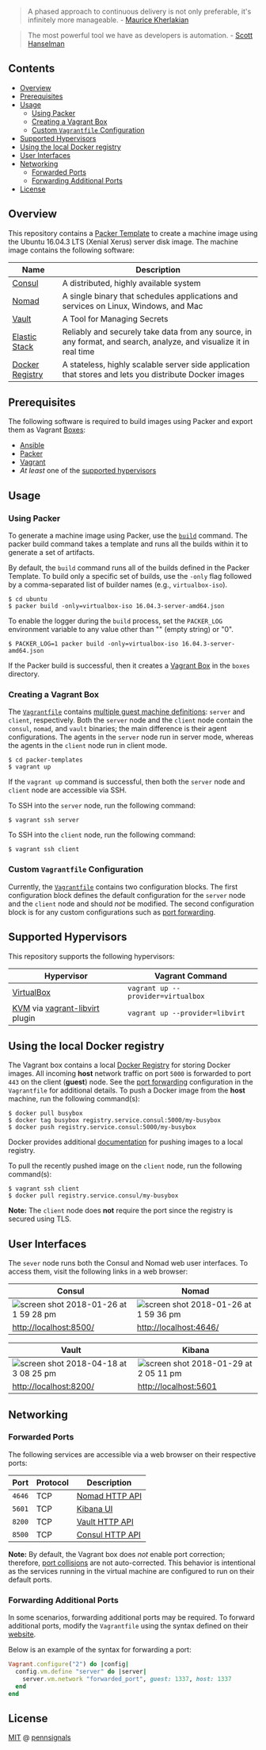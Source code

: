 > A phased approach to continuous delivery is not only preferable, it's infinitely more manageable. - [Maurice Kherlakian](https://twitter.com/mkherlakian)

> The most powerful tool we have as developers is automation. - [Scott Hanselman](https://twitter.com/shanselman)

## Contents

- [Overview](#overview)
- [Prerequisites](#prerequisites)
- [Usage](#usage)
  - [Using Packer](#using-packer)
  - [Creating a Vagrant Box](#creating-a-vagrant-box)
  - [Custom `Vagrantfile` Configuration](#custom-vagrantfile-configuration)
- [Supported Hypervisors](#supported-hypervisors)
- [Using the local Docker registry](#using-the-local-docker-registry)
- [User Interfaces](#user-interfaces)
- [Networking](#networking)
  - [Forwarded Ports](#forwarded-ports)
  - [Forwarding Additional Ports](#forwarding-additional-ports)
- [License](#license)

## Overview

This repository contains a [Packer Template](https://www.packer.io/docs/templates/index.html) to create a machine image using the Ubuntu 16.04.3 LTS (Xenial Xerus) server disk image. The machine image contains the following software:

| Name                                                 | Description                                                                                                        |
|------------------------------------------------------|--------------------------------------------------------------------------------------------------------------------|
| [Consul](https://www.consul.io/)                     | A distributed, highly available system                                                                             |
| [Nomad](https://www.nomadproject.io/)                | A single binary that schedules applications and services on Linux, Windows, and Mac                                |
| [Vault](https://www.vaultproject.io/)                | A Tool for Managing Secrets                                                                                        |
| [Elastic Stack](https://www.elastic.co/)             | Reliably and securely take data from any source, in any format, and search, analyze, and visualize it in real time |
| [Docker Registry](https://docs.docker.com/registry/) | A stateless, highly scalable server side application that stores and lets you distribute Docker images             |

## Prerequisites

The following software is required to build images using Packer and export them as Vagrant [Boxes](https://www.vagrantup.com/docs/boxes.html):

- [Ansible](http://docs.ansible.com/ansible/latest/installation_guide/intro_installation.html)
- [Packer](https://www.packer.io/downloads.html)
- [Vagrant](https://www.vagrantup.com/downloads.html)
- *At least* one of the [supported hypervisors](#supported-hypervisors)

## Usage

### Using Packer

To generate a machine image using Packer, use the [`build`](https://www.packer.io/docs/commands/build.html) command. The packer build command takes a template and runs all the builds within it to generate a set of artifacts.

By default, the `build` command runs all of the builds defined in the Packer Template. To build only a specific set of builds, use the `-only` flag followed by a comma-separated list of builder names (e.g., `virtualbox-iso`).

	$ cd ubuntu
	$ packer build -only=virtualbox-iso 16.04.3-server-amd64.json

To enable the logger during the `build` process, set the `PACKER_LOG` environment variable to any value other than "" (empty string) or "0".

	$ PACKER_LOG=1 packer build -only=virtualbox-iso 16.04.3-server-amd64.json

If the Packer build is successful, then it creates a [Vagrant Box](https://www.vagrantup.com/docs/boxes.html) in the `boxes` directory.

### Creating a Vagrant Box

The [`Vagrantfile`](Vagrantfile) contains [multiple guest machine definitions](https://www.vagrantup.com/docs/multi-machine/): `server` and `client`, respectively. Both the `server` node and the `client` node contain the `consul`, `nomad`, and `vault` binaries; the main difference is their agent configurations. The agents in the `server` node run in server mode, whereas the agents in the `client` node run in client mode.

	$ cd packer-templates
	$ vagrant up

If the `vagrant up` command is successful, then both the `server` node and `client` node are accessible via SSH.

To SSH into the `server` node, run the following command:

	$ vagrant ssh server

To SSH into the `client` node, run the following command:

	$ vagrant ssh client

### Custom `Vagrantfile` Configuration

Currently, the [`Vagrantfile`](Vagrantfile) contains two configuration blocks. The first configuration block defines the default configuration for the `server` node and the `client` node and should *not* be modified. The second configuration block is for any custom configurations such as [port forwarding](https://www.vagrantup.com/docs/networking/forwarded_ports.html).

## Supported Hypervisors

This repository supports the following hypervisors:

| Hypervisor                                                                                                                       | Vagrant Command                    |
|----------------------------------------------------------------------------------------------------------------------------------|------------------------------------|
| [VirtualBox](https://www.virtualbox.org/)                                                                                        | `vagrant up --provider=virtualbox` |
| [KVM](https://www.linux-kvm.org/page/Main_Page) via [vagrant-libvirt](https://github.com/vagrant-libvirt/vagrant-libvirt) plugin | `vagrant up --provider=libvirt`    |

## Using the local Docker registry

The Vagrant box contains a local [Docker Registry](https://docs.docker.com/registry/) for storing Docker images. All incoming **host** network traffic on port `5000` is forwarded to port `443` on the client (**guest**) node. See the [port forwarding](https://github.com/pennsignals/packer-templates/blob/master/Vagrantfile#L24) configuration in the `Vagrantfile` for additional details. To push a Docker image from the **host** machine, run the following command(s):

    $ docker pull busybox
    $ docker tag busybox registry.service.consul:5000/my-busybox
    $ docker push registry.service.consul:5000/my-busybox

Docker provides additional [documentation](https://docs.docker.com/registry/deploying/#copy-an-image-from-docker-hub-to-your-registry) for pushing images to a local registry.

To pull the recently pushed image on the `client` node, run the following command(s):

    $ vagrant ssh client
    $ docker pull registry.service.consul/my-busybox

**Note:** The `client` node does **not** require the port since the registry is secured using TLS.

## User Interfaces

The `sever` node runs both the Consul and Nomad web user interfaces. To access them, visit the following links in a web browser:

| Consul                                                                                                                                       | Nomad                                                                                                                                        |
|----------------------------------------------------------------------------------------------------------------------------------------------|----------------------------------------------------------------------------------------------------------------------------------------------|
| ![screen shot 2018-01-26 at 1 59 28 pm](https://user-images.githubusercontent.com/2184329/35455767-2ae43ea2-02a1-11e8-966e-d335f8c6df10.png) | ![screen shot 2018-01-26 at 1 59 36 pm](https://user-images.githubusercontent.com/2184329/35455779-345fda18-02a1-11e8-84b8-9c73975dd534.png) |
| [http://localhost:8500/](http://localhost:8500/)                                                                                             | [http://localhost:4646/](http://localhost:4646/)                                                                                             |

| Vault                                                                                                                                        | Kibana                                                                                                                                       |
|----------------------------------------------------------------------------------------------------------------------------------------------|----------------------------------------------------------------------------------------------------------------------------------------------|
| ![screen shot 2018-04-18 at 3 08 25 pm](https://user-images.githubusercontent.com/2184329/38952926-2a251198-431b-11e8-84da-972df808a955.png) | ![screen shot 2018-01-29 at 2 05 11 pm](https://user-images.githubusercontent.com/2184329/35528955-7d24c250-04fd-11e8-9a36-426c257a2321.png) |
| [http://localhost:8200/](http://localhost:8200/)                                                                                             | [http://localhost:5601](http://localhost:5601)                                                                                               |

## Networking

### Forwarded Ports

The following services are accessible via a web browser on their respective ports:

| Port   | Protocol | Description                                                                |
|--------|----------|----------------------------------------------------------------------------|
| `4646` | TCP      | [Nomad HTTP API](https://www.nomadproject.io/api/index.html)               |
| `5601` | TCP      | [Kibana UI](https://www.elastic.co/guide/en/kibana/current/dashboard.html) |
| `8200` | TCP      | [Vault HTTP API](https://www.vaultproject.io/api/index.html)               |
| `8500` | TCP      | [Consul HTTP API](https://www.consul.io/api/index.html)                    |

**Note:** By default, the Vagrant box does *not* enable port correction; therefore, [port collisions](https://www.vagrantup.com/docs/networking/forwarded_ports.html#port-collisions-and-correction) are not auto-corrected. This behavior is intentional as the services running in the virtual machine are configured to run on their default ports.

### Forwarding Additional Ports

In some scenarios, forwarding additional ports may be required. To forward additional ports, modify the `Vagrantfile` using the syntax defined on their [website](https://www.vagrantup.com/docs/networking/forwarded_ports.html#defining-a-forwarded-port).

Below is an example of the syntax for forwarding a port:

```ruby
Vagrant.configure("2") do |config|
  config.vm.define "server" do |server|
    server.vm.network "forwarded_port", guest: 1337, host: 1337
  end
end
```

## License

[MIT](https://github.com/pennsignals/packer-templates/blob/master/LICENSE) @ [pennsignals](https://github.com/pennsignals)
